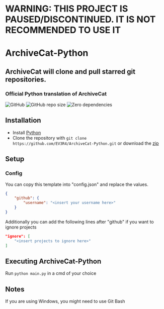 # WARNING: THIS PROJECT IS PAUSED/DISCONTINUED. IT IS NOT RECOMMENDED TO USE IT

# ArchiveCat-Python
## ArchiveCat will clone and pull starred git repositories.
### Official Python translation of ArchiveCat
![GitHub](https://img.shields.io/github/license/EV3R4/ArchiveCat-Python)
![GitHub repo size](https://img.shields.io/github/repo-size/EV3R4/ArchiveCat-Python)
![Zero dependencies](https://img.shields.io/badge/dependencies-0-success)

## Installation
* Install [Python](https://www.python.org/)
* Clone the repository with `git clone https://github.com/EV3R4/ArchiveCat-Python.git` or download the [zip](https://github.com/EV3R4/ArchiveCat-Python/archive/master.zip)

## Setup
### Config
You can copy this template into "config.json" and replace the values.
```json
{
    "github": {
        "username": "<insert your username here>"
    }
}
```
Additionally you can add the following lines after "github" if you want to ignore projects
```json
"ignore": [
    "<insert projects to ignore here>"
]
```

## Executing ArchiveCat-Python
Run `python main.py` in a cmd of your choice

## Notes
If you are using Windows, you might need to use Git Bash
